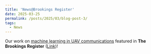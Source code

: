 ```yaml
---
title: 'News@Brookings Register'
date: 2025-03-25
permalink: /posts/2025/03/blog-post-3/
tags:
  - News
---
```


Our work on [machine learning in UAV communications](https://johnhuang2.github.io/posts/2025/02/blog-post-2/) featured in **The Brookings Register** ([Link](https://brookingsregister.com/stories/south-dakota-state-researchers-aim-to-accelerate-machine-learning,127468))!
